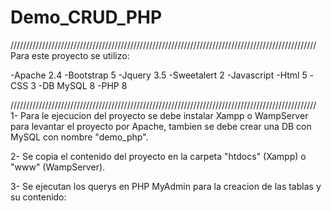 # Demo_CRUD_PHP


/////////////////////////////////////////////////////////////////////////////////////////////////
Para este proyecto se utilizo:

-Apache 2.4
-Bootstrap 5
-Jquery 3.5
-Sweetalert 2
-Javascript
-Html 5
-CSS 3
-DB MySQL 8
-PHP 8


/////////////////////////////////////////////////////////////////////////////////////////////////
1- Para le ejecucion del proyecto se debe instalar Xampp o WampServer para levantar el proyecto por Apache, tambien se debe crear una DB con MySQL con nombre "demo_php".

2- Se copia el contenido del proyecto en la carpeta "htdocs" (Xampp) o "www" (WampServer).

3- Se ejecutan los querys en PHP MyAdmin para la creacion de las tablas y su contenido:

